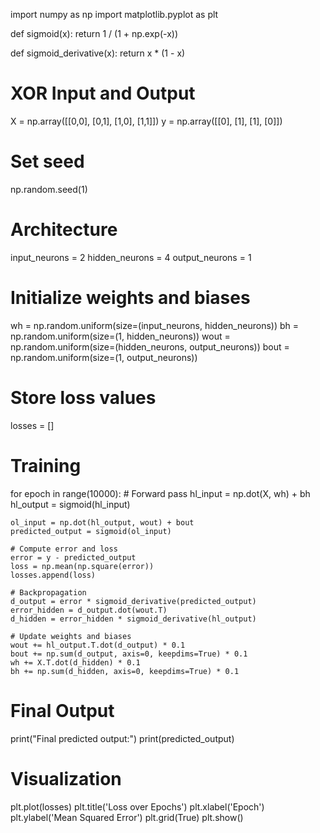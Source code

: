 import numpy as np
import matplotlib.pyplot as plt

def sigmoid(x):
    return 1 / (1 + np.exp(-x))

def sigmoid_derivative(x):
    return x * (1 - x)

# XOR Input and Output
X = np.array([[0,0], [0,1], [1,0], [1,1]])
y = np.array([[0], [1], [1], [0]])

# Set seed
np.random.seed(1)

# Architecture
input_neurons = 2
hidden_neurons = 4
output_neurons = 1

# Initialize weights and biases
wh = np.random.uniform(size=(input_neurons, hidden_neurons))
bh = np.random.uniform(size=(1, hidden_neurons))
wout = np.random.uniform(size=(hidden_neurons, output_neurons))
bout = np.random.uniform(size=(1, output_neurons))

# Store loss values
losses = []

# Training
for epoch in range(10000):
    # Forward pass
    hl_input = np.dot(X, wh) + bh
    hl_output = sigmoid(hl_input)

    ol_input = np.dot(hl_output, wout) + bout
    predicted_output = sigmoid(ol_input)

    # Compute error and loss
    error = y - predicted_output
    loss = np.mean(np.square(error))
    losses.append(loss)

    # Backpropagation
    d_output = error * sigmoid_derivative(predicted_output)
    error_hidden = d_output.dot(wout.T)
    d_hidden = error_hidden * sigmoid_derivative(hl_output)

    # Update weights and biases
    wout += hl_output.T.dot(d_output) * 0.1
    bout += np.sum(d_output, axis=0, keepdims=True) * 0.1
    wh += X.T.dot(d_hidden) * 0.1
    bh += np.sum(d_hidden, axis=0, keepdims=True) * 0.1

# Final Output
print("Final predicted output:")
print(predicted_output)

# Visualization
plt.plot(losses)
plt.title('Loss over Epochs')
plt.xlabel('Epoch')
plt.ylabel('Mean Squared Error')
plt.grid(True)
plt.show()
